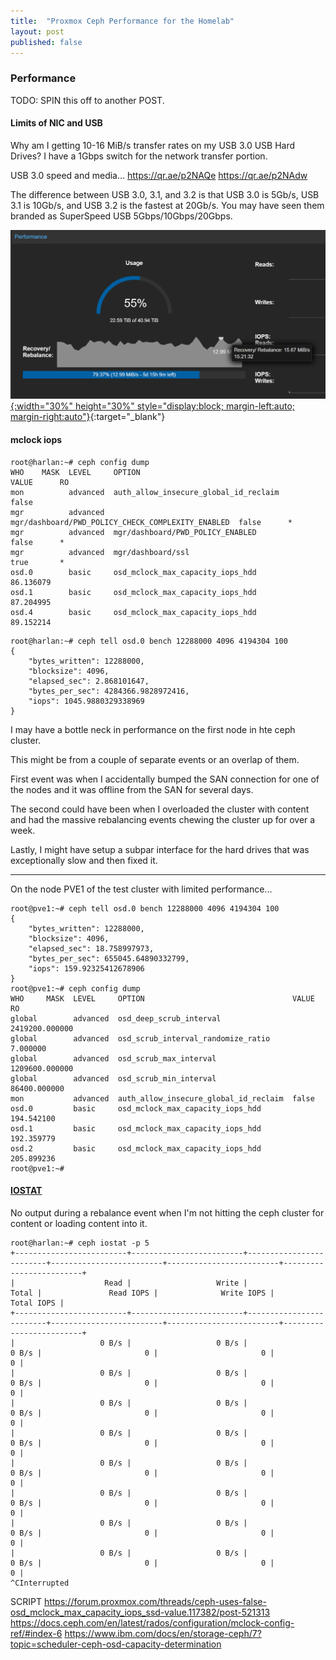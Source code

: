 ```yaml
---
title:  "Proxmox Ceph Performance for the Homelab"
layout: post
published: false
---
```


### Performance

TODO: SPIN this off to another POST.

#### Limits of NIC and USB

Why am I getting 10-16 MiB/s transfer rates on my USB 3.0 USB Hard Drives? I have a 1Gbps switch for the network transfer portion.

USB 3.0 speed and media... https://qr.ae/p2NAQe https://qr.ae/p2NAdw

The difference between USB 3.0, 3.1, and 3.2 is that USB 3.0 is 5Gb/s, USB 3.1 is 10Gb/s, and USB 3.2 is the fastest at 20Gb/s. You may have seen them branded as SuperSpeed USB 5Gbps/10Gbps/20Gbps.

[![Ceph Recovery and Rebalance](/assets/images/ceph-recovery-rebalance-homelab.png){:width="30%" height="30%" style="display:block; margin-left:auto; margin-right:auto"}](/assets/images/ceph-recovery-rebalance-homelab.png){:target="_blank"}

#### mclock iops

```console
root@harlan:~# ceph config dump
WHO    MASK  LEVEL     OPTION                                             VALUE      RO
mon          advanced  auth_allow_insecure_global_id_reclaim              false
mgr          advanced  mgr/dashboard/PWD_POLICY_CHECK_COMPLEXITY_ENABLED  false      *
mgr          advanced  mgr/dashboard/PWD_POLICY_ENABLED                   false      *
mgr          advanced  mgr/dashboard/ssl                                  true       *
osd.0        basic     osd_mclock_max_capacity_iops_hdd                   86.136079
osd.1        basic     osd_mclock_max_capacity_iops_hdd                   87.204995
osd.4        basic     osd_mclock_max_capacity_iops_hdd                   89.152214
```

```console
root@harlan:~# ceph tell osd.0 bench 12288000 4096 4194304 100
{
    "bytes_written": 12288000,
    "blocksize": 4096,
    "elapsed_sec": 2.868101647,
    "bytes_per_sec": 4284366.9828972416,
    "iops": 1045.9880329338969
}
```

I may have a bottle neck in performance on the first node in hte ceph cluster.

This might be from a couple of separate events or an overlap of them.

First event was when I accidentally bumped the SAN connection for one of the nodes and it was offline from the SAN for several days.

The second could have been when I overloaded the cluster with content and had the massive rebalancing events chewing the cluster up for over a week.

Lastly, I might have setup a subpar interface for the hard drives that was exceptionally slow and then fixed it.

---

On the node PVE1 of the test cluster with limited performance...

```console
root@pve1:~# ceph tell osd.0 bench 12288000 4096 4194304 100
{
    "bytes_written": 12288000,
    "blocksize": 4096,
    "elapsed_sec": 18.758997973,
    "bytes_per_sec": 655045.64890332799,
    "iops": 159.92325412678906
}
root@pve1:~# ceph config dump
WHO     MASK  LEVEL     OPTION                                 VALUE           RO
global        advanced  osd_deep_scrub_interval                2419200.000000    
global        advanced  osd_scrub_interval_randomize_ratio     7.000000          
global        advanced  osd_scrub_max_interval                 1209600.000000    
global        advanced  osd_scrub_min_interval                 86400.000000      
mon           advanced  auth_allow_insecure_global_id_reclaim  false             
osd.0         basic     osd_mclock_max_capacity_iops_hdd       194.542100        
osd.1         basic     osd_mclock_max_capacity_iops_hdd       192.359779        
osd.2         basic     osd_mclock_max_capacity_iops_hdd       205.899236        
root@pve1:~# 
```

#### [IOSTAT](https://docs.ceph.com/en/latest/mgr/iostat/)

No output during a rebalance event when I'm not hitting the ceph cluster for content or loading content into it.

``` shell
root@harlan:~# ceph iostat -p 5
+-------------------------+-------------------------+-------------------------+-------------------------+-------------------------+-------------------------+
|                    Read |                   Write |                   Total |               Read IOPS |              Write IOPS |              Total IOPS |
+-------------------------+-------------------------+-------------------------+-------------------------+-------------------------+-------------------------+
|                   0 B/s |                   0 B/s |                   0 B/s |                       0 |                       0 |                       0 |
|                   0 B/s |                   0 B/s |                   0 B/s |                       0 |                       0 |                       0 |
|                   0 B/s |                   0 B/s |                   0 B/s |                       0 |                       0 |                       0 |
|                   0 B/s |                   0 B/s |                   0 B/s |                       0 |                       0 |                       0 |
|                   0 B/s |                   0 B/s |                   0 B/s |                       0 |                       0 |                       0 |
|                   0 B/s |                   0 B/s |                   0 B/s |                       0 |                       0 |                       0 |
|                   0 B/s |                   0 B/s |                   0 B/s |                       0 |                       0 |                       0 |
|                   0 B/s |                   0 B/s |                   0 B/s |                       0 |                       0 |                       0 |
^CInterrupted
```

SCRIPT https://forum.proxmox.com/threads/ceph-uses-false-osd_mclock_max_capacity_iops_ssd-value.117382/post-521313
https://docs.ceph.com/en/latest/rados/configuration/mclock-config-ref/#index-6
https://www.ibm.com/docs/en/storage-ceph/7?topic=scheduler-ceph-osd-capacity-determination